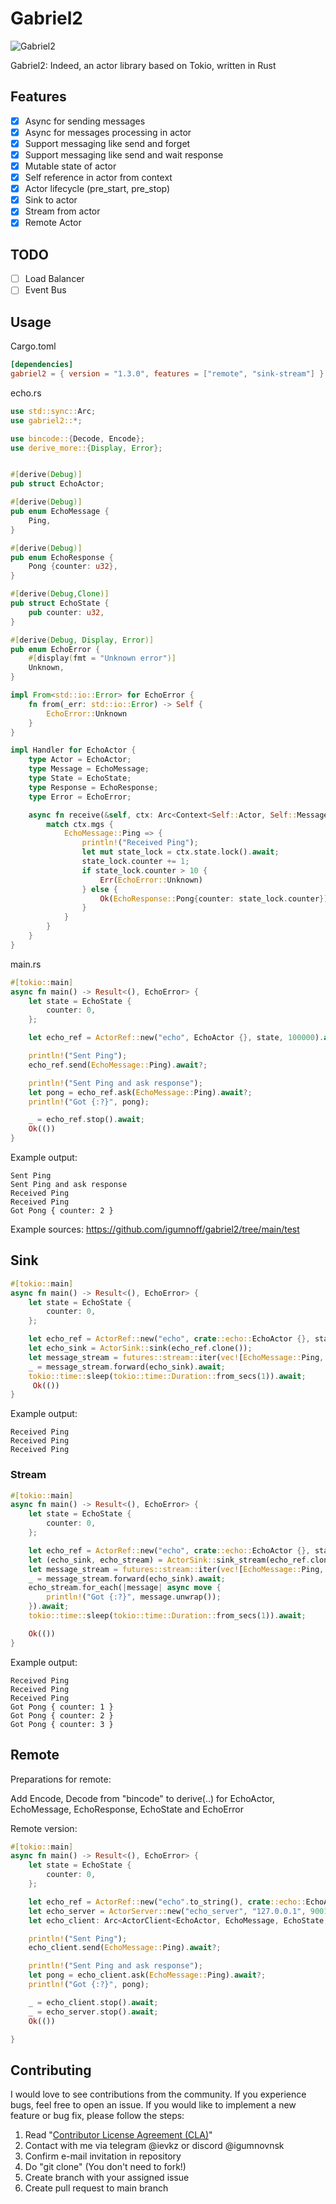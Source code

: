 # Gabriel2

![Gabriel2](https://github.com/igumnoff/gabriel2/raw/HEAD/logo.png)

Gabriel2: Indeed, an actor library based on Tokio, written in Rust

## Features

- [x] Async for sending messages
- [x] Async for messages processing in actor
- [x] Support messaging like send and forget 
- [x] Support messaging like send and wait response
- [x] Mutable state of actor
- [x] Self reference in actor from context
- [x] Actor lifecycle (pre_start, pre_stop)
- [x] Sink to actor
- [x] Stream from actor
- [x] Remote Actor

## TODO
- [ ] Load Balancer
- [ ] Event Bus

## Usage

Cargo.toml

```toml
[dependencies]
gabriel2 = { version = "1.3.0", features = ["remote", "sink-stream"] }
```

echo.rs

```rust
use std::sync::Arc;
use gabriel2::*;

use bincode::{Decode, Encode};
use derive_more::{Display, Error};


#[derive(Debug)]
pub struct EchoActor;

#[derive(Debug)]
pub enum EchoMessage {
    Ping,
}

#[derive(Debug)]
pub enum EchoResponse {
    Pong {counter: u32},
}

#[derive(Debug,Clone)]
pub struct EchoState {
    pub counter: u32,
}

#[derive(Debug, Display, Error)]
pub enum EchoError {
    #[display(fmt = "Unknown error")]
    Unknown,
}

impl From<std::io::Error> for EchoError {
    fn from(_err: std::io::Error) -> Self {
        EchoError::Unknown
    }
}

impl Handler for EchoActor {
    type Actor = EchoActor;
    type Message = EchoMessage;
    type State = EchoState;
    type Response = EchoResponse;
    type Error = EchoError;

    async fn receive(&self, ctx: Arc<Context<Self::Actor, Self::Message, Self::State, Self::Response, Self::Error>>) -> Result<EchoResponse, EchoError> {
        match ctx.mgs {
            EchoMessage::Ping => {
                println!("Received Ping");
                let mut state_lock = ctx.state.lock().await;
                state_lock.counter += 1;
                if state_lock.counter > 10 {
                    Err(EchoError::Unknown)
                } else {
                    Ok(EchoResponse::Pong{counter: state_lock.counter})
                }
            }
        }
    }
}
```

main.rs

```rust
#[tokio::main]
async fn main() -> Result<(), EchoError> {
    let state = EchoState {
        counter: 0,
    };

    let echo_ref = ActorRef::new("echo", EchoActor {}, state, 100000).await?;

    println!("Sent Ping");
    echo_ref.send(EchoMessage::Ping).await?;

    println!("Sent Ping and ask response");
    let pong = echo_ref.ask(EchoMessage::Ping).await?;
    println!("Got {:?}", pong);

    _ = echo_ref.stop().await;
    Ok(())
}
```

Example output:

```text 
Sent Ping
Sent Ping and ask response
Received Ping
Received Ping
Got Pong { counter: 2 }
```

Example sources: https://github.com/igumnoff/gabriel2/tree/main/test


## Sink

```rust
#[tokio::main]
async fn main() -> Result<(), EchoError> {
    let state = EchoState {
        counter: 0,
    };

    let echo_ref = ActorRef::new("echo", crate::echo::EchoActor {}, state, 100000).await?;
    let echo_sink = ActorSink::sink(echo_ref.clone());
    let message_stream = futures::stream::iter(vec![EchoMessage::Ping, EchoMessage::Ping, EchoMessage::Ping]).map(Ok);
    _ = message_stream.forward(echo_sink).await;
    tokio::time::sleep(tokio::time::Duration::from_secs(1)).await;
     Ok(())
}
```

Example output:
```
Received Ping
Received Ping
Received Ping
```

### Stream

```rust
#[tokio::main]
async fn main() -> Result<(), EchoError> {
    let state = EchoState {
        counter: 0,
    };

    let echo_ref = ActorRef::new("echo", crate::echo::EchoActor {}, state, 100000).await?;
    let (echo_sink, echo_stream) = ActorSink::sink_stream(echo_ref.clone());
    let message_stream = futures::stream::iter(vec![EchoMessage::Ping, EchoMessage::Ping, EchoMessage::Ping]).map(Ok);
    _ = message_stream.forward(echo_sink).await;
    echo_stream.for_each(|message| async move {
        println!("Got {:?}", message.unwrap());
    }).await;
    tokio::time::sleep(tokio::time::Duration::from_secs(1)).await;

    Ok(())
}
```
Example output:

```
Received Ping
Received Ping
Received Ping
Got Pong { counter: 1 }
Got Pong { counter: 2 }
Got Pong { counter: 3 }
```

## Remote 

Preparations for remote:

Add Encode, Decode from "bincode" to derive(..) for EchoActor, EchoMessage, EchoResponse, EchoState and EchoError

Remote version:

```rust
#[tokio::main]
async fn main() -> Result<(), EchoError> {
    let state = EchoState {
        counter: 0,
    };

    let echo_ref = ActorRef::new("echo".to_string(), crate::echo::EchoActor {}, state, 100000).await?;
    let echo_server = ActorServer::new("echo_server", "127.0.0.1", 9001, echo_ref).await?;
    let echo_client: Arc<ActorClient<EchoActor, EchoMessage, EchoState, EchoResponse, EchoError >> = ActorClient::new("echo_client", "127.0.0.1", 9001).await?;

    println!("Sent Ping");
    echo_client.send(EchoMessage::Ping).await?;

    println!("Sent Ping and ask response");
    let pong = echo_client.ask(EchoMessage::Ping).await?;
    println!("Got {:?}", pong);

    _ = echo_client.stop().await;
    _ = echo_server.stop().await;
    Ok(())

}
```

## Contributing
I would love to see contributions from the community. If you experience bugs, feel free to open an issue. If you would like to implement a new feature or bug fix, please follow the steps:
1. Read "[Contributor License Agreement (CLA)](https://github.com/igumnoff/gabriel2/blob/main/CLA)"
2. Contact with me via telegram @ievkz or discord @igumnovnsk
3. Confirm e-mail invitation in repository
4. Do "git clone" (You don't need to fork!)
5. Create branch with your assigned issue
6. Create pull request to main branch
